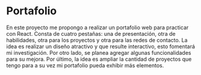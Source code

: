 # Portafolio

En este proyecto me propongo a realizar un portafolio web para practicar con React. Consta de cuatro pestañas: una de presentación, otra de habilidades, otra para los proyectos y otra para las redes de contacto. La idea es realizar un diseño atractivo y que resulte interactivo, esto fomentará mi investigación. Por otro lado, se planea agregar algunas funcionalidades para su mejora. Por último, la idea es ampliar la cantidad de proyectos que tengo para a su vez mi portafolio pueda exhibir más elementos.
